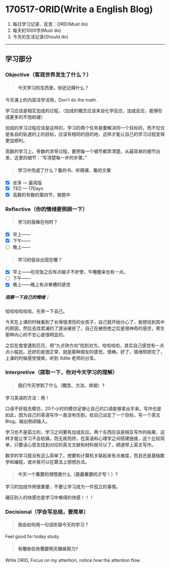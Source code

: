 # 170517-ORID(Write a English Blog)

1. 每日学习记录、反思：ORID(Must do)
2. 每天的1000字(Must do)
3. 今天的生活记录(Should do)

------

## 学习部分

### Objective（客观世界发生了什么？）

> #### 今天学习的东西里，你还记得什么？

今天课上的内容活学活用，Don't do the math.

学习应该是相互加成的过程，（加成的概念应该来自化学反应，加成反应，能够形成更多的不饱和键）

加成的学习过程应该是这样的，学习的两个任务是要解决同一个目标的，而不仅仅是各自的轨道的上的目标，应该有相同的目的地，这样才能让自己的学习过程变得更加顺利。

高数的学习上，导数的求导过程，要把每一个细节都弄清楚，从最简单的细节出发，这里的细节：“写清楚每一步的步骤。”

> #### 学习中完成了什么？看的书、听得课、看的文章

- [x] 坐享 — 最简版
- [x] TED — 17Days
- [x] 高数的导数的第四节，做题中

### Reflective（你的情绪要照顾一下）

> #### 学习的高峰在何时？

- [x] 早上——
- [x] 下午——
- [ ] 晚上——

> #### 学习的低谷出现在哪？

- [x] 早上——吃完饭之后有点脑子不好使，午睡醒来也有一点。
- [ ] 下午——
- [x] 晚上——晚上有点晕槽的感觉

##### 观察一下自己的情绪：

哈哈哈哈哈哈，先笑一下自己。

今天在上课的时候看到了长得很漂亮的女孩子，自己就开始分心了，我想找到其中的原因，然后去找君澜约了游泳被拒了。自己在被拒绝之后是很神奇的感受，男生那种内心的不甘心是很明显的。

之后在食堂遇到花花，用“九点钟方向”找到对方。哈哈哈哈，其实自己感觉有一点点小尴尬。还好的是很正常，就是那种朋友的感觉，很棒。好了，情绪照顾完了，上课的时候感觉很爽，听到 Xdite 老师的分享。

### Interpretive（提取一下，你对今天学习的理解）

> #### 我们今天学到了什么（概念、方法、体验）?

学习英语的方法：用！

口语不好就去模仿，20个小时的模仿足够让自己的口语能够拿出手来。写作也是如此，因为自己的英语写作一直没有伤到，给自己设定了一个目标，写一个英文 Blog，输出倒闭输入。

学习也不是孤立的，学习之间要有加成反应。两个东西应该是相互写作的结果，这样才能让学习不会枯燥，而无疾而终。在英语和心理学之间搭建链接，这个比较简单，只要话心思去找到对应的英文文献和材料就可以了。顺道带上英文写作。

数学的学习就没有这么简单了。想要和计算机关联起来有点难度，而且还是基础数学和编程，或许我可以在算法上想想办法。

> #### 今天一个重要的领悟是什么（是最重要的才写！）?

学习的加成作用很重要，不要让学习成为一件孤立的事情。

碾压别人的快感也是学习中难得的快感！！！

### Decisional（学会写总结，要简单）

> #### 我会如何用一句话形容今天的学习？

Feel good for today study.

> #### 有哪些任务需要明天继续努力?

Write ORID, Focus on my attention, notice how the attention flow.